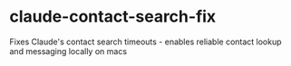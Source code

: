 # claude-contact-search-fix
Fixes Claude's contact search timeouts - enables reliable contact lookup and messaging locally on macs
